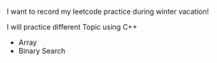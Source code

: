 I want to record my leetcode practice during winter vacation!

I will practice different Topic using C++

- Array
- Binary Search 

